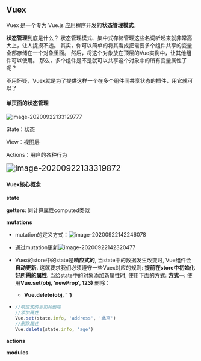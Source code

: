 ## Vuex

Vuex 是一个专为 Vue.js 应用程序开发的**状态管理模式**。

**状态管理**到底是什么？
状态管理模式、集中式存储管理这些名词听起来就非常高大上，让人捉摸不透。
其实，你可以简单的将其看成把需要多个组件共享的变量全部存储在一个对象里面。
然后，将这个对象放在顶层的Vue实例中，让其他组件可以使用。
那么，多个组件是不是就可以共享这个对象中的所有变量属性了呢？

不用怀疑，Vuex就是为了提供这样一个在多个组件间共享状态的插件，用它就可以了

#### 单页面的状态管理

![image-20200922133129777](/Users/apple/Library/Application%20Support/typora-user-images/image-20200922133129777.png)

State：状态

View：视图层

Actions：用户的各种行为

<img src="/Users/apple/Library/Application%20Support/typora-user-images/image-20200922133319872.png" alt="image-20200922133319872" style="zoom:150%;" />

#### Vuex核心概念

**state**

**getters**: 同计算属性computed类似

**mutations**

- mutation的定义方式：![image-20200922142246078](/Users/apple/Library/Application%20Support/typora-user-images/image-20200922142246078.png)

- 通过mutation更新![image-20200922142320477](/Users/apple/Library/Application%20Support/typora-user-images/image-20200922142320477.png)

- Vuex的store中的state是**响应式的**, 当state中的数据发生改变时, Vue组件会**自动更新.**
  这就要求我们必须遵守一些Vuex对应的规则:
  **提前在store中初始化好所需的属性**.
  当给state中的对象添加新属性时, 使用下面的方式:
  **方式一**: 使用**Vue.set(obj, 'newProp', 123)**
  删除：

  - **Vue.delete(obj, ' ')**

- ```js
  //响应式的添加和删除
  //添加属性
  Vue.set(state.info, 'address', '北京')
  //删除属性
  Vue.delete(state.info, 'age')
  ```

**actions**

**modules**